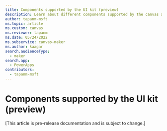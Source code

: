 ```yaml
---
title: Components supported by the UI kit (preview)
description: Learn about different components supported by the canvas apps from Figma UI kit.
author: tapanm-msft
ms.topic: article
ms.custom: canvas
ms.reviewer: tapanm
ms.date: 05/24/2022
ms.subservice: canvas-maker
ms.author: kaagar
search.audienceType: 
  - maker
search.app: 
  - PowerApps
contributors:
  - tapanm-msft
---
```


# Components supported by the UI kit (preview)

[This article is pre-release documentation and is subject to change.]




